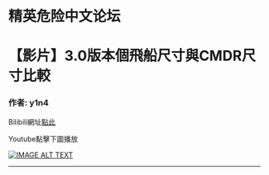 




精英危险中文论坛
=========







 




# 【影片】3.0版本個飛船尺寸與CMDR尺寸比較





### 作者: y1n4



Bilibili網址[點此](https://www.bilibili.com/video/av22305580)


Youtube點擊下圖播放   
  

[![IMAGE ALT TEXT](http://img.youtube.com/vi/-nDYYYqrhp4/0.jpg)](https://www.youtube.com/embed/-nDYYYqrhp4 "CameraMaster")






---










